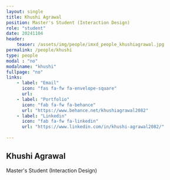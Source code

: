 ```yaml
---
layout: single
title: Khushi Agrawal
position: Master's Student (Interaction Design)
role: "student"
date: 20241104
header:
    teaser: /assets/img/people/imxd_people_khushiagrawal.jpg
permalink: /people/khushi
type: people
modal : "no"
modalname: "khushi"
fullpage: "no"
links:
    - label: "Email"
      icon: "fas fa-fw fa-envelope-square"
      url:
    - label: "Portfolio"
      icon: "fab fa-fw fa-behance"
      url: "https://www.behance.net/khushiagrawal2082"
    - label: "Linkedin"
      icon: "fab fa-fw fa-linkedin"
      url: "https://www.linkedin.com/in/khushi-agrawal2082/"
      
---
```


## Khushi Agrawal
Master's Student (Interaction Design)
